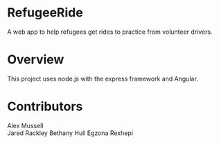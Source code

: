 # RefugeeRide
A web app to help refugees get rides to practice from volunteer drivers.

# Overview
This project uses node.js with the express framework and Angular.

# Contributors
Alex Mussell   
Jared Rackley
Bethany Hull
Egzona Rexhepi
